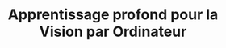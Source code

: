 ---
title: "Apprentissage profond pour la Vision par Ordinateur"
menu:
  sidebar:
    name: Deep Learning & CV
    identifier: dlcv
    parent: teaching
    weight: 20
---